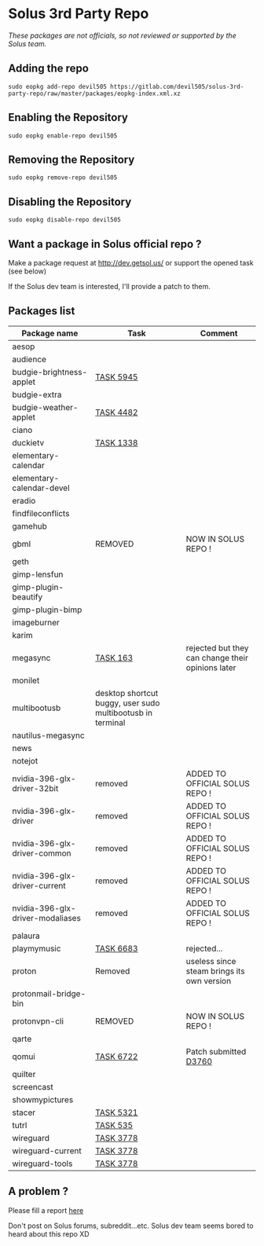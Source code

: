 Solus 3rd Party Repo
======

*These packages are not officials, so not reviewed or supported by the Solus team.*

## Adding the repo

`sudo eopkg add-repo devil505 https://gitlab.com/devil505/solus-3rd-party-repo/raw/master/packages/eopkg-index.xml.xz`
 
## Enabling the Repository

`sudo eopkg enable-repo devil505`

## Removing the Repository

`sudo eopkg remove-repo devil505`

## Disabling the Repository

`sudo eopkg disable-repo devil505`

## Want a package in Solus official repo ?

Make a package request at <http://dev.getsol.us/> or support the opened task (see below)

If the Solus dev team is interested, I'll provide a patch to them.

## Packages list


| Package name| Task | Comment
| --- | --- | ---
| aesop |  | 
| audience |  | 
| budgie-brightness-applet | [TASK 5945](https://dev.getsol.us/T5495) | 
| budgie-extra |  | 
| budgie-weather-applet | [TASK 4482](https://dev.getsol.us/T4482) | 
| ciano |  | 
| duckietv | [TASK 1338](https://dev.getsol.us/T1338) |  | 
| elementary-calendar |  | 
| elementary-calendar-devel |  | 
| eradio |  | 
| findfileconflicts |  | 
| gamehub |  | 
| gbml | REMOVED | NOW IN SOLUS REPO ! |
| geth |  | 
| gimp-lensfun |  | 
| gimp-plugin-beautify |  | 
| gimp-plugin-bimp |  | 
| imageburner |  | 
| karim |  | 
| megasync | [TASK 163](https://dev.getsol.us/T163)  | rejected but they can change their opinions later |
| monilet |  | 
| multibootusb | desktop shortcut buggy, user sudo multibootusb in terminal | 
| nautilus-megasync |  | 
| news |  | 
| notejot |  | 
| nvidia-396-glx-driver-32bit | removed | ADDED TO OFFICIAL SOLUS REPO !|
| nvidia-396-glx-driver | removed  | ADDED TO OFFICIAL SOLUS REPO !|
| nvidia-396-glx-driver-common | removed  | ADDED TO OFFICIAL SOLUS REPO !| 
| nvidia-396-glx-driver-current | removed  | ADDED TO OFFICIAL SOLUS REPO !|
| nvidia-396-glx-driver-modaliases | removed  | ADDED TO OFFICIAL SOLUS REPO !|
| palaura |  | 
| playmymusic | [TASK 6683](https://dev.getsol.us/T6683) | rejected... | 
| proton | Removed | useless since steam brings its own version |
| protonmail-bridge-bin | | |
| protonvpn-cli | REMOVED | NOW IN SOLUS REPO ! | 
| qarte |  | 
| qomui | [TASK 6722](https://dev.getsol.us/T6722) | Patch submitted [D3760](https://dev.getsol.us/D3760) | 
| quilter |  | 
| screencast |  | 
| showmypictures |  | 
| stacer | [TASK 5321](https://dev.getsol.us/T5321) | 
| tutrl | [TASK 535](https://dev.getsol.us/T535) |  | 
| wireguard | [TASK 3778](https://dev.getsol.us/T3778) |  | 
| wireguard-current | [TASK 3778](https://dev.getsol.us/T3778) |  | 
| wireguard-tools | [TASK 3778](https://dev.getsol.us/T3778) |  | 

## A problem ?

Please fill a report [here](https://gitlab.com/devil505/solus-3rd-party-repo/issues)

Don't post on Solus forums, subreddit...etc. Solus dev team seems bored to heard about this repo XD
